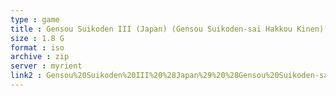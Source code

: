 ```yaml
---
type : game
title : Gensou Suikoden III (Japan) (Gensou Suikoden-sai Hakkou Kinen)
size : 1.8 G
format : iso
archive : zip
server : myrient
link2 : Gensou%20Suikoden%20III%20%28Japan%29%20%28Gensou%20Suikoden-sai%20Hakkou%20Kinen%29
---
```

